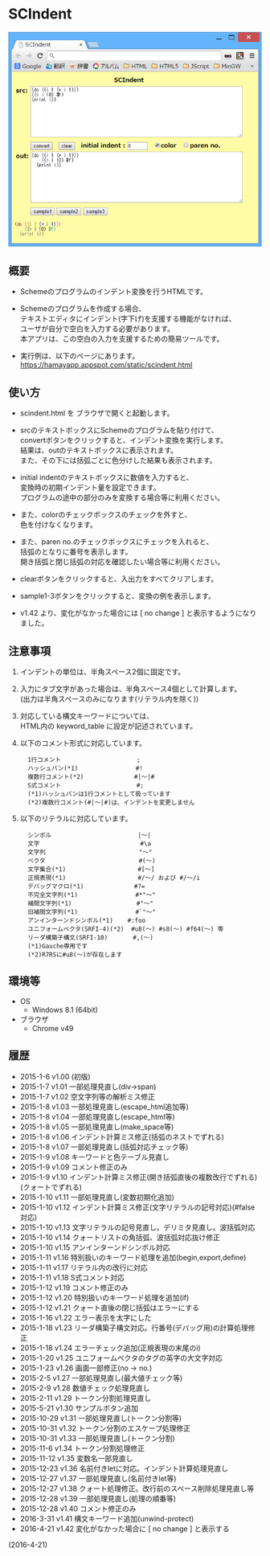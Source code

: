 # SCIndent

![image](image.png)

## 概要
- Schemeのプログラムのインデント変換を行うHTMLです。

- Schemeのプログラムを作成する場合、  
  テキストエディタにインデント(字下げ)を支援する機能がなければ、  
  ユーザが自分で空白を入力する必要があります。  
  本アプリは、この空白の入力を支援するための簡易ツールです。

- 実行例は、以下のページにあります。  
  https://hamayapp.appspot.com/static/scindent.html


## 使い方
- scindent.html を ブラウザで開くと起動します。

- srcのテキストボックスにSchemeのプログラムを貼り付けて、  
  convertボタンをクリックすると、インデント変換を実行します。  
  結果は、outのテキストボックスに表示されます。  
  また、その下には括弧ごとに色分けした結果も表示されます。

- initial indentのテキストボックスに数値を入力すると、  
  変換時の初期インデント量を設定できます。  
  プログラムの途中の部分のみを変換する場合等に利用ください。

- また、colorのチェックボックスのチェックを外すと、  
  色を付けなくなります。

- また、paren no.のチェックボックスにチェックを入れると、  
  括弧のとなりに番号を表示します。  
  開き括弧と閉じ括弧の対応を確認したい場合等に利用ください。

- clearボタンをクリックすると、入出力をすべてクリアします。

- sample1-3ボタンをクリックすると、変換の例を表示します。

- v1.42 より、変化がなかった場合には [ no change ] と表示するようになりました。


## 注意事項
1. インデントの単位は、半角スペース2個に固定です。

2. 入力にタブ文字があった場合は、半角スペース4個として計算します。  
   (出力は半角スペースのみになります(リテラル内を除く))

3. 対応している構文キーワードについては、  
   HTML内の keyword_table に設定が記述されています。

4. 以下のコメント形式に対応しています。
   ```
     1行コメント                     ;
     ハッシュバン(*1)                #!
     複数行コメント(*2)              #|～|#
     S式コメント                     #;
     (*1)ハッシュバンは1行コメントとして扱っています
     (*2)複数行コメント(#|～|#)は、インデントを変更しません
   ```

5. 以下のリテラルに対応しています。
   ```
     シンボル                        |～|
     文字                            #\a
     文字列                          "～"
     ベクタ                          #(～)
     文字集合(*1)                    #[～]
     正規表現(*1)                    #/～/ および #/～/i
     デバッグマクロ(*1)              #?=
     不完全文字列(*1)                #*"～"
     補間文字列(*1)                  #"～"
     旧補間文字列(*1)                #`"～"
     アンインターンドシンボル(*1)    #:foo
     ユニフォームベクタ(SRFI-4)(*2)  #u8(～) #s8(～) #f64(～) 等
     リーダ構築子構文(SRFI-10)       #,(～)
     (*1)Gauche専用です
     (*2)R7RSに#u8(～)が存在します
   ```


## 環境等
- OS
  - Windows 8.1 (64bit)
- ブラウザ
  - Chrome v49

## 履歴
- 2015-1-6   v1.00 (初版)
- 2015-1-7   v1.01 一部処理見直し(div→span)
- 2015-1-7   v1.02 空文字列等の解析ミス修正
- 2015-1-8   v1.03 一部処理見直し(escape_html追加等)
- 2015-1-8   v1.04 一部処理見直し(escape_html等)
- 2015-1-8   v1.05 一部処理見直し(make_space等)
- 2015-1-8   v1.06 インデント計算ミス修正(括弧のネストでずれる)
- 2015-1-8   v1.07 一部処理見直し(括弧対応チェック等)
- 2015-1-9   v1.08 キーワードと色テーブル見直し
- 2015-1-9   v1.09 コメント修正のみ
- 2015-1-9   v1.10 インデント計算ミス修正(開き括弧直後の複数改行でずれる)(クォートでずれる)
- 2015-1-10  v1.11 一部処理見直し(変数初期化追加)
- 2015-1-10  v1.12 インデント計算ミス修正(文字リテラルの記号対応)(#false対応)
- 2015-1-10  v1.13 文字リテラルの記号見直し。デリミタ見直し。波括弧対応
- 2015-1-10  v1.14 クォートリストの角括弧、波括弧対応抜け修正
- 2015-1-10  v1.15 アンインターンドシンボル対応
- 2015-1-11  v1.16 特別扱いのキーワード処理を追加(begin,export,define)
- 2015-1-11  v1.17 リテラル内の改行に対応
- 2015-1-11  v1.18 S式コメント対応
- 2015-1-12  v1.19 コメント修正のみ
- 2015-1-12  v1.20 特別扱いのキーワード処理を追加(if)
- 2015-1-12  v1.21 クォート直後の閉じ括弧はエラーにする
- 2015-1-16  v1.22 エラー表示を太字にした
- 2015-1-18  v1.23 リーダ構築子構文対応。行番号(デバッグ用)の計算処理修正
- 2015-1-18  v1.24 エラーチェック追加(正規表現の末尾のi)
- 2015-1-20  v1.25 ユニフォームベクタのタグの英字の大文字対応
- 2015-1-23  v1.26 画面一部修正(no → no.)
- 2015-2-5   v1.27 一部処理見直し(最大値チェック等)
- 2015-2-9   v1.28 数値チェック処理見直し
- 2015-2-11  v1.29 トークン分割処理見直し
- 2015-5-21  v1.30 サンプルボタン追加
- 2015-10-29 v1.31 一部処理見直し(トークン分割等)
- 2015-10-31 v1.32 トークン分割のエスケープ処理修正
- 2015-10-31 v1.33 一部処理見直し(トークン分割)
- 2015-11-6  v1.34 トークン分割処理修正
- 2015-11-12 v1.35 変数名一部見直し
- 2015-12-23 v1.36 名前付きletに対応。インデント計算処理見直し
- 2015-12-27 v1.37 一部処理見直し(名前付きlet等)
- 2015-12-27 v1.38 クォート処理修正。改行前のスペース削除処理見直し等
- 2015-12-28 v1.39 一部処理見直し(処理の順番等)
- 2015-12-28 v1.40 コメント修正のみ
- 2016-3-31  v1.41 構文キーワード追加(unwind-protect)
- 2016-4-21  v1.42 変化がなかった場合に [ no change ] と表示する


(2016-4-21)
